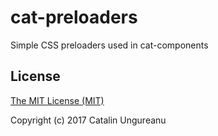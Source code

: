 # cat-preloaders

Simple CSS preloaders used in cat-components

## License

[The MIT License (MIT)](https://opensource.org/licenses/MIT)

Copyright (c) 2017 Catalin Ungureanu